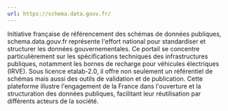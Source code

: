 ```yaml
---
url: https://schema.data.gouv.fr/
---
```

Initiative française de référencement des schémas de données publiques, schema.data.gouv.fr représente l'effort national pour standardiser et structurer les données gouvernementales. Ce portail se concentre particulièrement sur les spécifications techniques des infrastructures publiques, notamment les bornes de recharge pour véhicules électriques (IRVE). Sous licence etalab-2.0, il offre non seulement un référentiel de schémas mais aussi des outils de validation et de publication. Cette plateforme illustre l'engagement de la France dans l'ouverture et la structuration des données publiques, facilitant leur réutilisation par différents acteurs de la société.